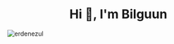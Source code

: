 <h1 align="center">Hi 👋, I'm Bilguun</h1>
<p align="left"> <img src="https://komarev.com/ghpvc/?username=erdenezul&label=Profile%20views&color=0e75b6&style=flat" alt="erdenezul" /> </p>
<!--
**erdenezul/erdenezul** is a ✨ _special_ ✨ repository because its `README.md` (this file) appears on your GitHub profile.

Here are some ideas to get you started:

- 🔭 I’m currently working on Buildming Minds GmbH
- 🌱 I’m currently learning ...
- 👯 I’m looking to collaborate on ...
- 🤔 I’m looking for help with ...
- 💬 Ask me about ...
- 📫 How to reach me: ...
- 😄 Pronouns: ...
- ⚡ Fun fact: ...
-->
